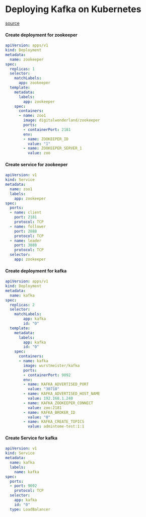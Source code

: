# Deploying Kafka on Kubernetes
[source](https://www.magalix.com/blog/kafka-on-kubernetes-and-deploying-best-practice)

#### Create deployment for zookeeper
```yaml
apiVersion: apps/v1
kind: Deployment
metadata:
  name: zookeeper
spec:
  replicas: 1
  selector:
    matchLabels:
      app: zookeeper
  template:
    metadata:
      labels:
        app: zookeeper
    spec:
      containers:
      - name: zoo1
        image: digitalwonderland/zookeeper
        ports:
        - containerPort: 2181
        env:
        - name: ZOOKEEPER_ID
          value: "1"
        - name: ZOOKEEPER_SERVER_1
          value: zoo
```

#### Create service for zookeeper
```yaml
apiVersion: v1
kind: Service
metadata:
  name: zoo1
  labels:
    app: zookeeper
spec:
  ports:
  - name: client
    port: 2181
    protocol: TCP
  - name: follower
    port: 2888
    protocol: TCP
  - name: leader
    port: 3888
    protocol: TCP
  selector:
    app: zookeeper
```

#### Create deployment for kafka
```yaml
apiVersion: apps/v1
kind: Deployment
metadata:
  name: kafka
spec:
  replicas: 2
  selector:
    matchLabels:
        app: kafka
        id: "0"
  template:
    metadata:
      labels:
        app: kafka
        id: "0"
    spec:
      containers:
      - name: kafka
        image: wurstmeister/kafka
        ports:
        - containerPort: 9092
        env:
        - name: KAFKA_ADVERTISED_PORT
          value: "30718"
        - name: KAFKA_ADVERTISED_HOST_NAME
          value: 192.168.1.240
        - name: KAFKA_ZOOKEEPER_CONNECT
          value: zoo:2181
        - name: KAFKA_BROKER_ID
          value: "0"
        - name: KAFKA_CREATE_TOPICS
          value: admintome-test:1:1
```

#### Create Service for kafka
```yaml
apiVersion: v1
kind: Service
metadata:
  name: kafka
  labels:
    name: kafka
spec:
  ports:
  - port: 9092
    protocol: TCP
  selector:
    app: kafka
    id: "0"
  type: LoadBalancer
```

